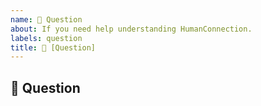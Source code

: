 ```yaml
---
name: 💬 Question
about: If you need help understanding HumanConnection.
labels: question
title: 💬 [Question] 
---
```

<!-- Chat with Team HumanConnection -->
<!-- If you need an answer right away, visit the HumanConnection Discord:
https://discord.gg/Q3mpcgr -->

## :speech_balloon: Question
<!-- Describe your Question in detail. Include screenshots and drawings if needed. -->
